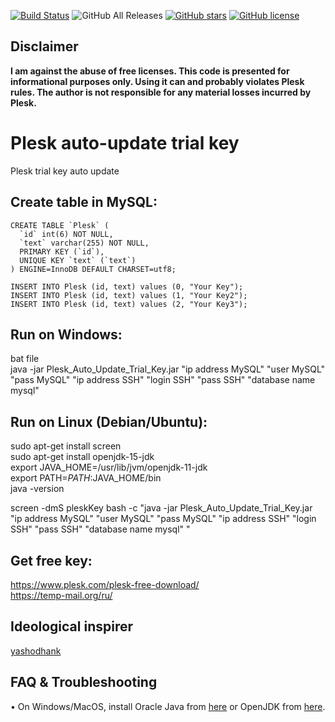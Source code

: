 [![Build Status](https://travis-ci.com/megoRU/Plesk_Auto_Update_Trial_Key.svg?branch=master)](https://travis-ci.com/megoRU/Plesk_Auto_Update_Trial_Key) 
![GitHub All Releases](https://img.shields.io/github/downloads/megoRU/Plesk_Auto_Update_Trial_Key/total) 
[![GitHub stars](https://img.shields.io/github/stars/megoRU/Plesk_Auto_Update_Trial_Key)](https://github.com/megoRU/Plesk_Auto_Update_Trial_Key/stargazers)
[![GitHub license](https://img.shields.io/github/license/megoRU/Plesk_Auto_Update_Trial_Key)](https://github.com/megoRU/Plesk_Auto_Update_Trial_Key/blob/master/LICENSE)

## Disclaimer
<b>I am against the abuse of free licenses. This code is presented for informational purposes only. Using it can and probably violates Plesk rules. The author is not responsible for any material losses incurred by Plesk.</b>

# Plesk auto-update trial key
Plesk trial key auto update

## Create table in MySQL:

```
CREATE TABLE `Plesk` (
  `id` int(6) NOT NULL,
  `text` varchar(255) NOT NULL,
  PRIMARY KEY (`id`),
  UNIQUE KEY `text` (`text`)
) ENGINE=InnoDB DEFAULT CHARSET=utf8;
```
```
INSERT INTO Plesk (id, text) values (0, "Your Key");
INSERT INTO Plesk (id, text) values (1, "Your Key2");
INSERT INTO Plesk (id, text) values (2, "Your Key3");
```

##  Run on Windows:
bat file<br>
java -jar Plesk_Auto_Update_Trial_Key.jar "ip address MySQL" "user MySQL" "pass MySQL" "ip address SSH" "login SSH" "pass SSH" "database name mysql"

## Run on Linux (Debian/Ubuntu):
sudo apt-get install screen <br>
sudo apt-get install openjdk-15-jdk <br>
export JAVA_HOME=/usr/lib/jvm/openjdk-11-jdk <br>
export PATH=$PATH:$JAVA_HOME/bin <br>
java -version <br>

screen -dmS pleskKey bash -c "java -jar Plesk_Auto_Update_Trial_Key.jar "ip address MySQL" "user MySQL" "pass MySQL" "ip address SSH" "login SSH" "pass SSH" "database name mysql" "

## Get free key:
https://www.plesk.com/plesk-free-download/ <br>
https://temp-mail.org/ru/ <br>

## Ideological inspirer

[yashodhank](https://github.com/yashodhank)

## FAQ & Troubleshooting

• On Windows/MacOS, install Oracle Java from [here](https://www.oracle.com/java/technologies/javase-downloads.html) or OpenJDK from [here](https://adoptopenjdk.net/).
